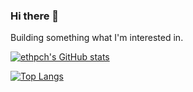 ### Hi there 👋

Building something what I'm interested in.

[![ethpch's GitHub stats](https://github-readme-stats.vercel.app/api?username=ethpch&count_private=true&show_icons=true&theme=github_dark)](https://github.com/anuraghazra/github-readme-stats)

[![Top Langs](https://github-readme-stats.vercel.app/api/top-langs/?username=ethpch)](https://github.com/anuraghazra/github-readme-stats)

